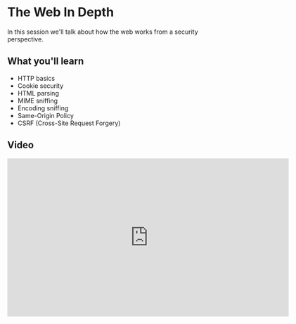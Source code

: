 The Web In Depth
================

In this session we'll talk about how the web works from a security perspective.

What you'll learn
-----------------

- HTTP basics
- Cookie security
- HTML parsing
- MIME sniffing
- Encoding sniffing
- Same-Origin Policy
- CSRF (Cross-Site Request Forgery)

Video
-----

<iframe id="ytplayer" type="text/html" width="640" height="360" src="https://www.youtube.com/embed/DWBUQiaN5ZM?autoplay=0&origin=https://hacker101.com" frameborder="0"></iframe>
